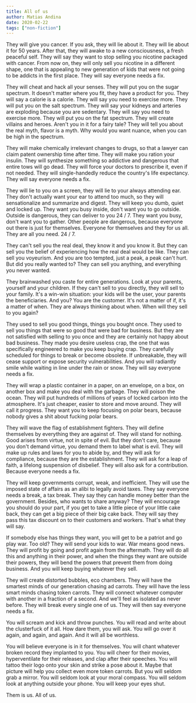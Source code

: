 ```yaml
---
title: All of us
author: Matias Andina
date: 2020-02-22
tags: ["non-fiction"]
---
```


They will give you cancer. If you ask, they will lie about it. They will lie about it for 50 years. After that, they will awake to a new consciousness, a fresh peaceful self. They will say they want to stop selling you nicotine packaged with cancer. From now on, they will only sell you nicotine in a different shape, one that is appealing to new generation of kids that were not going to be addicts in the first place. They will say everyone needs a fix.

They will cheat and hack all your senses. They will put you on the sugar spectrum. It doesn't matter where you fit, they have a product for you. They will say a calorie is a calorie. They will say you need to exercise more. They will put you on the salt spectrum. They will say your kidneys and arteries are exploding because you are sedentary. They will say you need to exercise more. They will put you on the fat spectrum. They will create villains and heroes. Aren't you in it for a fairy tale? They will tell you about the real myth, flavor is a myth. Why would you want nuance, when you can be high in the spectrum.

They will make chemically irrelevant changes to drugs, so that a lawyer can claim patent ownership time after time. They will make you ration your insulin. They will synthesize something so addictive and dangerous that entire tows will go dead. They will force your doctors to prescribe it, even if not needed. They will single-handedly reduce the country's life expectancy. They will say everyone needs a fix. 

They will lie to you on a screen, they will lie to your always attending ear. They don't actually want your ear to attend too much, so they will sensationalize and summarize and digest. They will keep you dumb, quiet and locked up. They want you busy inside, don't want you to go outside. Outside is dangerous, they can deliver to you 24 / 7. They want you busy, don't want you to gather. Other people are dangerous, because everyone out there is just for themselves. Everyone for themselves and they for us all. They are all you need. 24 / 7. 

They can't sell you the real deal, they know it and you know it. But they can sell you the belief of experiencing how the real deal would be like. They can sell you voyeurism. And you are too tempted, just a peak, a peak can't hurt. But did you really wanted to? They can sell you anything, and everything you never wanted.

They brainwashed you caste for entire generations. Look at your parents, yourself and your children. If they can't sell to you directly, they will sell to your family. It's a win-win situation: your kids will be the user, your parents the beneficiaries. And you? You are the customer. It's not a matter of if, it's a matter of when. They are always thinking about when. When will they sell to you again?

They used to sell you good things, things you bought once. They used to sell you things that were so good that were bad for business. But they are not satisfied with selling to you once and they are certainly not happy about bad business. They made you desire useless crap, the one that was specifically engineered to make you keep buying crap. They carefully  scheduled for things to break or become obsolete. If unbreakable, they will cease support or expose security vulnerabilities. And you will radiantly smile while waiting in line under the rain or snow. They will say everyone needs a fix.

They will wrap a plastic container in a paper, on an envelope, on a box, on another box and make you deal with the garbage. They will poison the ocean. They will put hundreds of millions of years of locked carbon into the atmosphere. It's just cheaper, easier to store and move around. They will call it progress. They want you to keep focusing on polar bears, because nobody gives a shit about fucking polar bears.

They will wave the flag of establishment fighters. They will define themselves by everything they are against of. They will stand for nothing. Good arises from virtue, not in spite of evil. But they don't care, because you don't demand virtue, you demand them to label what is evil. They will make up rules and laws for you to abide by, and they will ask for compliance, because they are the establishment. They will ask for a leap of faith, a lifelong suspension of disbelief. They will also ask for a contribution. Because everyone needs a fix. 

They will keep governments corrupt, weak, and inefficient. They will use the imposed state of affairs as an alibi to legally avoid taxes. They say everyone needs a break, a tax break. They say they can handle money better than the government. Besides, who wants to share anyway? They will encourage you should do your part, if you get to take a little piece of your little cake back, they can get a big piece of their big cake back. They will say they pass this tax discount on to their customers and workers. That's what they will say.

If somebody else has things they want, you will get to be a patriot and go play war. Too old? They will send your kids to war. War means good news. They will profit by going and profit again from the aftermath. They will do all this and anything in their power, and when the things they want are outside their powers, they will bend the powers that prevent them from doing business. And you will keep buying whatever they sell.

They will create distorted bubbles, eco chambers. They will have the smartest minds of our generation chasing ad carrots. They will have the less smart minds chasing token carrots. They will connect whatever computer with another in a fraction of a second. And we'll feel as isolated as never before. They will break every single one of us. They will then say everyone needs a fix. 

You will scream and kick and throw punches. You will read and write about the clusterfuck of it all. How dare them, you will ask. You will go over it again, and again, and again. And it will all be worthless.

You will believe everyone is in it for themselves. You will chant whatever broken record they implanted to you. You will cheer for their movies, hyperventilate for their releases, and clap after their speeches. You will tattoo their logo onto your skin and strike a pose about it. Maybe that picture will help you collect even more token carrots. But you will seldom grab a mirror. You will seldom look at your moral compass. You will seldom look at anything outside your phone. You will keep your eyes shut.

Them is us. All of us.
